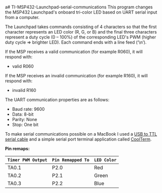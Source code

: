 a# TI-MSP432-Launchpad-serial-communications
This program changes the MSP432 Launchpad's onboard tri-color LED based on UART serial input from a computer.  

The Launchpad takes commands consisting of 4 characters so that the first character represents an LED color (R, G, or B) and the final three characters represent a duty cycle (0 – 100%) of the corresponding LED's PWM (higher duty cycle => brighter LED). Each command ends with a line feed (‘\n’).  


If the MSP receives a valid communication (for example R060), it will respond with: 
* valid R060

If the MSP receives an invalid communication (for example R160), it will respond with: 
* invalid R160

The UART communication properties are as follows: 
* Baud rate: 9600
* Data: 8-bit
* Parity: None
* Stop: One bit

To make serial communications possible on a MacBook I used a [USB to TTL serial cable](https://www.adafruit.com/product/954 "Adafruit - USB to TTL") and a simple serial port terminal application called [CoolTerm](https://freeware.the-meiers.org "freeware.the-meiers.org").

**Pin remaps:**  

| `Timer PWM Output` | `Pin Remapped To` | `LED Color` 
--- | --- | ---
TA0.1 | P2.0 | Red
TA0.2 | P2.1 | Green
TA0.3 | P2.2 | Blue
